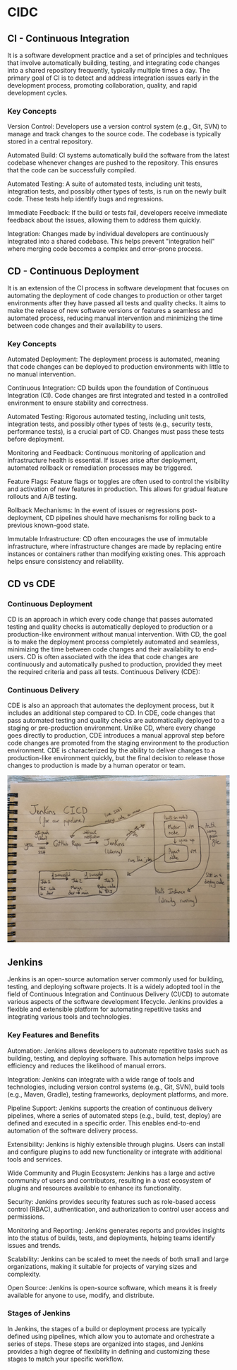 # CIDC

## CI - Continuous Integration
It is a software development practice and a set of principles and techniques that involve automatically building, testing, and integrating code changes into a shared repository frequently, typically multiple times a day. The primary goal of CI is to detect and address integration issues early in the development process, promoting collaboration, quality, and rapid development cycles.

### Key Concepts
Version Control: Developers use a version control system (e.g., Git, SVN) to manage and track changes to the source code. The codebase is typically stored in a central repository.

Automated Build: CI systems automatically build the software from the latest codebase whenever changes are pushed to the repository. This ensures that the code can be successfully compiled.

Automated Testing: A suite of automated tests, including unit tests, integration tests, and possibly other types of tests, is run on the newly built code. These tests help identify bugs and regressions.

Immediate Feedback: If the build or tests fail, developers receive immediate feedback about the issues, allowing them to address them quickly.

Integration: Changes made by individual developers are continuously integrated into a shared codebase. This helps prevent "integration hell" where merging code becomes a complex and error-prone process.

## CD - Continuous Deployment
It is an extension of the CI process in software development that focuses on automating the deployment of code changes to production or other target environments after they have passed all tests and quality checks. It aims to make the release of new software versions or features a seamless and automated process, reducing manual intervention and minimizing the time between code changes and their availability to users.

### Key Concepts
Automated Deployment: The deployment process is automated, meaning that code changes can be deployed to production environments with little to no manual intervention.

Continuous Integration: CD builds upon the foundation of Continuous Integration (CI). Code changes are first integrated and tested in a controlled environment to ensure stability and correctness.

Automated Testing: Rigorous automated testing, including unit tests, integration tests, and possibly other types of tests (e.g., security tests, performance tests), is a crucial part of CD. Changes must pass these tests before deployment.

Monitoring and Feedback: Continuous monitoring of application and infrastructure health is essential. If issues arise after deployment, automated rollback or remediation processes may be triggered.

Feature Flags: Feature flags or toggles are often used to control the visibility and activation of new features in production. This allows for gradual feature rollouts and A/B testing.

Rollback Mechanisms: In the event of issues or regressions post-deployment, CD pipelines should have mechanisms for rolling back to a previous known-good state.

Immutable Infrastructure: CD often encourages the use of immutable infrastructure, where infrastructure changes are made by replacing entire instances or containers rather than modifying existing ones. This approach helps ensure consistency and reliability.

## CD vs CDE

### Continuous Deployment
CD is an approach in which every code change that passes automated testing and quality checks is automatically deployed to production or a production-like environment without manual intervention.
With CD, the goal is to make the deployment process completely automated and seamless, minimizing the time between code changes and their availability to end-users.
CD is often associated with the idea that code changes are continuously and automatically pushed to production, provided they meet the required criteria and pass all tests.
Continuous Delivery (CDE):

### Continuous Delivery
CDE is also an approach that automates the deployment process, but it includes an additional step compared to CD.
In CDE, code changes that pass automated testing and quality checks are automatically deployed to a staging or pre-production environment.
Unlike CD, where every change goes directly to production, CDE introduces a manual approval step before code changes are promoted from the staging environment to the production environment.
CDE is characterized by the ability to deliver changes to a production-like environment quickly, but the final decision to release those changes to production is made by a human operator or team.

![Jenkins CICD Diagram](<../README_images/Jenkinds CICD Diagram.jpg>)

## Jenkins
Jenkins is an open-source automation server commonly used for building, testing, and deploying software projects. It is a widely adopted tool in the field of Continuous Integration and Continuous Delivery (CI/CD) to automate various aspects of the software development lifecycle. Jenkins provides a flexible and extensible platform for automating repetitive tasks and integrating various tools and technologies.

### Key Features and Benefits
Automation: Jenkins allows developers to automate repetitive tasks such as building, testing, and deploying software. This automation helps improve efficiency and reduces the likelihood of manual errors.

Integration: Jenkins can integrate with a wide range of tools and technologies, including version control systems (e.g., Git, SVN), build tools (e.g., Maven, Gradle), testing frameworks, deployment platforms, and more.

Pipeline Support: Jenkins supports the creation of continuous delivery pipelines, where a series of automated steps (e.g., build, test, deploy) are defined and executed in a specific order. This enables end-to-end automation of the software delivery process.

Extensibility: Jenkins is highly extensible through plugins. Users can install and configure plugins to add new functionality or integrate with additional tools and services.

Wide Community and Plugin Ecosystem: Jenkins has a large and active community of users and contributors, resulting in a vast ecosystem of plugins and resources available to enhance its functionality.

Security: Jenkins provides security features such as role-based access control (RBAC), authentication, and authorization to control user access and permissions.

Monitoring and Reporting: Jenkins generates reports and provides insights into the status of builds, tests, and deployments, helping teams identify issues and trends.

Scalability: Jenkins can be scaled to meet the needs of both small and large organizations, making it suitable for projects of varying sizes and complexity.

Open Source: Jenkins is open-source software, which means it is freely available for anyone to use, modify, and distribute.

### Stages of Jenkins
In Jenkins, the stages of a build or deployment process are typically defined using pipelines, which allow you to automate and orchestrate a series of steps. These steps are organized into stages, and Jenkins provides a high degree of flexibility in defining and customizing these stages to match your specific workflow.

